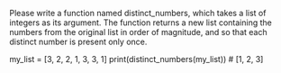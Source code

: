 Please write a function named distinct_numbers, which takes a list of integers as its argument. The function returns a new list containing the numbers from the original list in order of magnitude, and so that each distinct number is present only once.

my_list = [3, 2, 2, 1, 3, 3, 1]
print(distinct_numbers(my_list)) # [1, 2, 3]